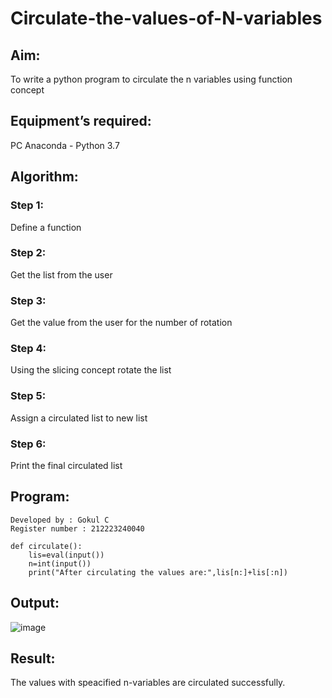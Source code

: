 # Circulate-the-values-of-N-variables
## Aim:
To write a python program to circulate the n variables using function concept
## Equipment’s required:
PC
Anaconda - Python 3.7
## Algorithm: 
### Step 1: 
Define a function
### Step 2: 
Get the list from the user
### Step 3: 
Get the value from the user for the number of rotation
### Step 4: 
Using the slicing concept rotate the list
### Step 5:
Assign a circulated list to new list
### Step 6: 
Print the final circulated list
## Program:
```Circulate the n variables using function concept
Developed by : Gokul C
Register number : 212223240040
```
```
def circulate():
    lis=eval(input())
    n=int(input())
    print("After circulating the values are:",lis[n:]+lis[:n])
```
## Output:
![image](https://github.com/Gokul1410/Circulate-the-values-of-N-variables/assets/153058321/219f9a14-b795-44d2-93ca-764fabafc358)

## Result:
The values with speacified n-variables are circulated successfully.
